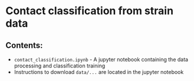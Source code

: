 # Contact classification from strain data
## Contents:
* `contact_classification.ipynb` - A jupyter notebook containing the data processing and classification training
* Instructions to download `data/...` are located in the jupyter notebook
